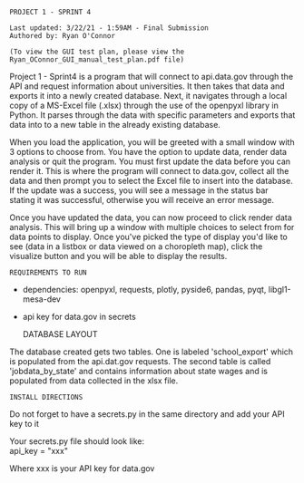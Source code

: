    PROJECT 1 - SPRINT 4

    Last updated: 3/22/21 - 1:59AM - Final Submission
    Authored by: Ryan O'Connor

    (To view the GUI test plan, please view the Ryan_OConnor_GUI_manual_test_plan.pdf file)

    

Project 1 - Sprint4 is a program that will connect to api.data.gov through the API and request information about universities. It then takes that data and exports it into a newly created database. Next, it navigates through a local copy of a MS-Excel file (.xlsx) through the use of the openpyxl library in Python. It parses through the data with specific parameters and exports that data into to a new table in the already existing database.

When you load the application, you will be greeted with a small window with 3 options to choose from. You have the option to update data, render data analysis or quit the program. You must first update the data before you can render it. This is where the program will connect to data.gov, collect all the data and then prompt you to select the Excel file to insert into the database. 
If the update was a success, you will see a message in the status bar stating it was successful, otherwise you will receive an error message.

Once you have updated the data, you can now proceed to click render data analysis. This will bring up a window with multiple choices to select from for data points to display. Once you've picked the type of display you'd like to see (data in a listbox or data viewed on a choropleth map), click the visualize button and you will be able to display the results.
      
    REQUIREMENTS TO RUN
- dependencies: openpyxl, requests, plotly, pyside6, pandas, pyqt, libgl1-mesa-dev


    

- api key for data.gov in secrets

  
    DATABASE LAYOUT

The database created gets two tables. One is labeled 'school_export' which is populated from the api.dat.gov requests. The second table is called 'jobdata_by_state' and contains information about state wages and is populated from data collected in the xlsx file.   

    INSTALL DIRECTIONS

Do not forget to have a secrets.py in the same directory and add your API key to it 

Your secrets.py file should look like:  
      api_key = "xxx"
    
Where xxx is your API key for data.gov

